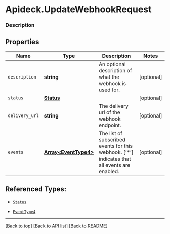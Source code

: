 # Apideck.UpdateWebhookRequest

### Description

## Properties
Name | Type | Description | Notes
------------ | ------------- | ------------- | -------------
`description` | **string** | An optional description of what the webhook is used for. | [optional] 
`status` | [**Status**](Status.md) |  | [optional] 
`delivery_url` | **string** | The delivery url of the webhook endpoint. | [optional] 
`events` | [**Array&lt;EventType4&gt;**](EventType4.md) | The list of subscribed events for this webhook. [’*’] indicates that all events are enabled. | [optional] 





## Referenced Types:

* [`Status`](Status.md)

* [`EventType4`](EventType4.md)

---

[[Back to top]](#) [[Back to API list]](../../../../README.md#documentation-for-api-endpoints) [[Back to README]](../../../../README.md)


